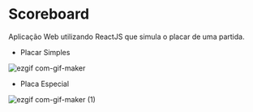 # Scoreboard
Aplicação Web utilizando ReactJS que simula o placar de uma partida.

- Placar Simples

![ezgif com-gif-maker](https://user-images.githubusercontent.com/9852787/58518113-41bbbe80-8184-11e9-9802-8941168439b9.gif)

- Placa Especial

![ezgif com-gif-maker (1)](https://user-images.githubusercontent.com/9852787/58518114-41bbbe80-8184-11e9-823f-72e92385f301.gif)
